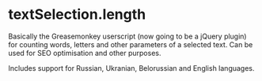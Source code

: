textSelection.length
====================

Basically the Greasemonkey userscript (now going to be a jQuery plugin) for counting words, letters and other parameters of a selected text.
Can be used for SEO optimisation and other purposes.

Includes support for Russian, Ukranian, Belorussian and English languages. 